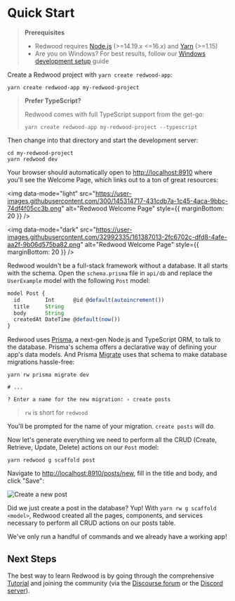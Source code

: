 # Quick Start

> **Prerequisites**
>
> - Redwood requires [Node.js](https://nodejs.org/en/) (>=14.19.x <=16.x) and [Yarn](https://classic.yarnpkg.com/en/docs/install/) (>=1.15)
> - Are you on Windows? For best results, follow our [Windows development setup](how-to/windows-development-setup.md) guide

Create a Redwood project with `yarn create redwood-app`:

```
yarn create redwood-app my-redwood-project
```

> **Prefer TypeScript?**
>
> Redwood comes with full TypeScript support from the get-go:
>
> ```
> yarn create redwood-app my-redwood-project --typescript
> ```

Then change into that directory and start the development server:

```
cd my-redwood-project
yarn redwood dev
```

Your browser should automatically open to [http://localhost:8910](http://localhost:8910) where you'll see the Welcome Page, which links out to a ton of great resources:

<img data-mode="light" src="https://user-images.githubusercontent.com/300/145314717-431cdb7a-1c45-4aca-9bbc-74df4f05cc3b.png" alt="Redwood Welcome Page" style={{ marginBottom: 20 }} />

<img data-mode="dark" src="https://user-images.githubusercontent.com/32992335/161387013-2fc6702c-dfd8-4afe-aa2f-9b06d575ba82.png" alt="Redwood Welcome Page" style={{ marginBottom: 20 }} />

Redwood wouldn't be a full-stack framework without a database. It all starts with the schema. Open the `schema.prisma` file in `api/db` and replace the `UserExample` model with the following `Post` model:

```js title="api/db/schema.prisma"
model Post {
  id        Int      @id @default(autoincrement())
  title     String
  body      String
  createdAt DateTime @default(now())
}
```

Redwood uses [Prisma](https://www.prisma.io/), a next-gen Node.js and TypeScript ORM, to talk to the database. Prisma's schema offers a declarative way of defining your app's data models. And Prisma [Migrate](https://www.prisma.io/migrate) uses that schema to make database migrations hassle-free:

```
yarn rw prisma migrate dev

# ...

? Enter a name for the new migration: › create posts
```

> `rw` is short for `redwood`

You'll be prompted for the name of your migration. `create posts` will do.

Now let's generate everything we need to perform all the CRUD (Create, Retrieve, Update, Delete) actions on our `Post` model:

```
yarn redwood g scaffold post
```

Navigate to [http://localhost:8910/posts/new](http://localhost:8910/posts/new), fill in the title and body, and click "Save":

<img src="https://user-images.githubusercontent.com/300/73028004-72262c00-3de9-11ea-8924-66d1cc1fceb6.png" alt="Create a new post" />

Did we just create a post in the database? Yup! With `yarn rw g scaffold <model>`, Redwood created all the pages, components, and services necessary to perform all CRUD actions on our posts table.

We've only run a handful of commands and we already have a working app!

## Next Steps

The best way to learn Redwood is by going through the comprehensive [Tutorial](tutorial/foreword.md) and joining the community (via the [Discourse forum](https://community.redwoodjs.com) or the [Discord server](https://discord.gg/redwoodjs)).
